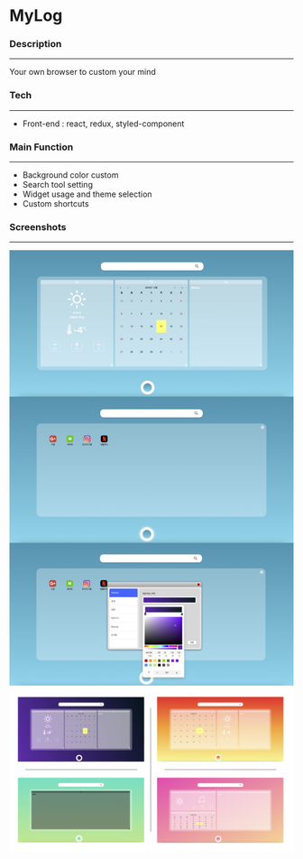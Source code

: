 # **MyLog**
### **Description**
---
Your own browser to custom your mind

### **Tech**
---
+ Front-end : react, redux, styled-component

### **Main Function**
---
+ Background color custom
+ Search tool setting
+ Widget usage and theme selection
+ Custom shortcuts

### **Screenshots**
---
![screenshot_main](./screenshot/main.png)
![screenshot_custom](./screenshot/custom.png)
